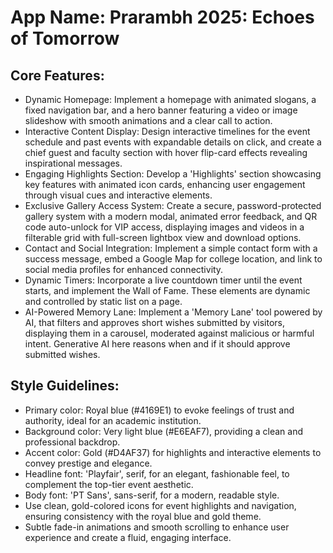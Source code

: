 # **App Name**: Prarambh 2025: Echoes of Tomorrow

## Core Features:

- Dynamic Homepage: Implement a homepage with animated slogans, a fixed navigation bar, and a hero banner featuring a video or image slideshow with smooth animations and a clear call to action.
- Interactive Content Display: Design interactive timelines for the event schedule and past events with expandable details on click, and create a chief guest and faculty section with hover flip-card effects revealing inspirational messages.
- Engaging Highlights Section: Develop a 'Highlights' section showcasing key features with animated icon cards, enhancing user engagement through visual cues and interactive elements.
- Exclusive Gallery Access System: Create a secure, password-protected gallery system with a modern modal, animated error feedback, and QR code auto-unlock for VIP access, displaying images and videos in a filterable grid with full-screen lightbox view and download options.
- Contact and Social Integration: Implement a simple contact form with a success message, embed a Google Map for college location, and link to social media profiles for enhanced connectivity.
- Dynamic Timers: Incorporate a live countdown timer until the event starts, and implement the Wall of Fame. These elements are dynamic and controlled by static list on a page.
- AI-Powered Memory Lane: Implement a 'Memory Lane' tool powered by AI, that filters and approves short wishes submitted by visitors, displaying them in a carousel, moderated against malicious or harmful intent. Generative AI here reasons when and if it should approve submitted wishes.

## Style Guidelines:

- Primary color: Royal blue (#4169E1) to evoke feelings of trust and authority, ideal for an academic institution.
- Background color: Very light blue (#E6EAF7), providing a clean and professional backdrop.
- Accent color: Gold (#D4AF37) for highlights and interactive elements to convey prestige and elegance.
- Headline font: 'Playfair', serif, for an elegant, fashionable feel, to complement the top-tier event aesthetic.
- Body font: 'PT Sans', sans-serif, for a modern, readable style.
- Use clean, gold-colored icons for event highlights and navigation, ensuring consistency with the royal blue and gold theme.
- Subtle fade-in animations and smooth scrolling to enhance user experience and create a fluid, engaging interface.